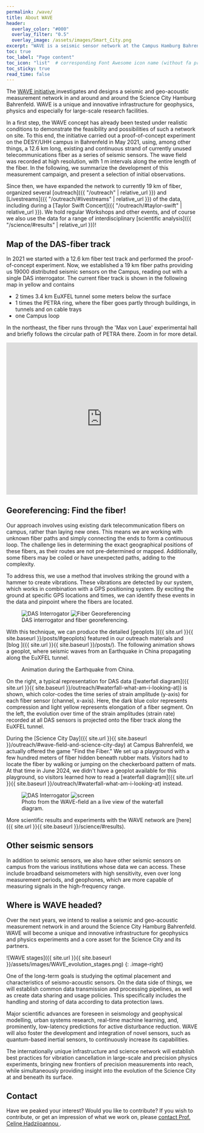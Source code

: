 ```yaml
---
permalink: /wave/
title: About WAVE
header:
  overlay_color: "#000"
  overlay_filter: "0.5"
  overlay_image: /assets/images/Smart_City.png
excerpt: "WAVE is a seismic sensor network at the Campus Hamburg Bahrenfeld that transforms 19 km of unused telecommunication fibers into 19,000 seismic sensors using distributed acoustic sensing (DAS), expanding research possibilities in geophysics and physics while engaging the community through events and live data streams."
toc: true
toc_label: "Page content"
toc_icon: "list"  # corresponding Font Awesome icon name (without fa prefix)
toc_sticky: true
read_time: false
---
```


The [WAVE initiative <i class="fa fa-external-link" aria-hidden="true"></i>
](https://indico.desy.de/event/28485/) investigates and designs a seismic and geo-acoustic measurement network in and around and around the Science City Hamburg Bahrenfeld. WAVE is a unique and innovative infrastructure for geophysics, physics and especially for large-scale research facilities.

In a first step, the WAVE concept has already been tested under realistic conditions to demonstrate the feasibility and possibilities of such a network on site. To this end, the initiative carried out a proof-of-concept experiment on the DESY/UHH campus in Bahrenfeld in May 2021, using, among other things, a 12.6 km long, existing and continuous strand of currently unused telecommunications fiber as a series of seismic sensors. The wave field was recorded at high resolution, with 1 m intervals along the entire length of the fiber. In the following, we summarize the development of this measurement campaign, and present a selection of initial observations. 

Since then, we have expanded the network to currently 19 km of fiber, organized several [outreach]({{ "/outreach" | relative_url }}) and [Livestreams]({{ "/outreach/#livestreams" | relative_url }}) of the data, including during a [Taylor Swift Concert]({{ "/outreach/#taylor-swift" | relative_url }}). We hold regular Workshops and other events, and of course we also use the data for a range of interdisciplinary [scientific analysis]({{ "/science/#results" | relative_url }})!

## Map of the DAS-fiber track

In 2021 we started with a 12.6 km fiber test track and performed the proof-of-concept experiment. Now, we established a 19 km fiber paths providing us 19000 distributed seismic sensors on the Campus, reading out with a single DAS interrogator. 
The current fiber track is shown in the following map in yellow and contains
* 2 times 3.4 km EuXFEL tunnel some meters below the surface
* 1 times the PETRA ring, where the fiber goes partly through buildings, in tunnels and on cable trays
* one Campus loop 

In the northeast, the fiber runs through the 'Max von Laue' experimental hall and briefly follows the circular path of PETRA there. Zoom in for more detail.

<iframe width='100%' height='400px' src="https://api.mapbox.com/styles/v1/hadzii/ckzrg6q3r00pe14l9dhyemxx7.html?title=false&access_token=pk.eyJ1IjoiaGFkemlpIiwiYSI6ImNrdmF0cW92dTNibnQyb2xwM2c2Mzd6czgifQ.oLTcVRE0U4q1GuobdEevIQ&zoomwheel=false#10/53.5732/9.9245" title="WAVE-Hamburg" style="border:none;"></iframe>

## Georeferencing: Find the fiber!

Our approach involves using existing dark telecommunication fibers on campus, rather than laying new ones. This means we are working with unknown fiber paths and simply connecting the ends to form a continuous loop. The challenge lies in determining the exact geographical positions of these fibers, as their routes are not pre-determined or mapped. Additionally, some fibers may be coiled or have unexpected paths, adding to the complexity.

To address this, we use a method that involves striking the ground with a hammer to create vibrations. These vibrations are detected by our system, which works in combination with a GPS positioning system. By exciting the ground at specific GPS locations and times, we can identify these events in the data and pinpoint where the fibers are located. 

<figure class="half">
  <img src="{{ site.url }}{{ site.baseurl }}/assets/images/iDAS.jpg" alt="DAS Interrogator">
  <img src="{{ site.url }}{{ site.baseurl }}/assets/images/georeferencing.jpg" alt="Fiber Georeferencing">
  <figcaption>DAS interrogator and fiber georeferencing.</figcaption>
</figure>

With this technique, we can produce the detailed [geoplots <i class="fa fa-file-text" aria-hidden="true"></i>]({{ site.url }}{{ site.baseurl }}/posts/#geoplots) featured in our outreach materials and [blog <i class="fa fa-file-text" aria-hidden="true"></i>]({{ site.url }}{{ site.baseurl }}/posts/). The following animation shows a geoplot, where seismic waves from an Earthquake in China propagating along the EuXFEL tunnel. 

<figure class="align-center">
  <img src="{{ site.url }}{{ site.baseurl }}/assets/animations/anim_eq_map.mov" alt="">
  <figcaption>Animation during the Earthquake from China.</figcaption>
</figure> 

On the right, a typical representation for DAS data ([waterfall diagram]({{ site.url }}{{ site.baseurl }}/outreach/#waterfall-what-am-i-looking-at)) is shown, which color-codes the time series of strain amplitude (y-axis) for each fiber sensor (channel, x-axis). Here, the dark blue color represents compression and light yellow represents elongation of a fiber segment.
On the left, the evolution over time of the strain amplitudes (strain rate) recorded at all DAS sensors is projected onto the fiber track along the EuXFEL tunnel.

During the [Science City Day]({{ site.url }}{{ site.baseurl }}/outreach/#wave-field-and-science-city-day) at Campus Bahrenfeld, we actually offered the game "Find the Fiber." We set up a playground with a few hundred meters of fiber hidden beneath rubber mats. Visitors had to locate the fiber by walking or jumping on the checkerboard pattern of mats. At that time in June 2024, we didn't have a geoplot available for this playground, so visitors learned how to read a [waterfall diagram]({{ site.url }}{{ site.baseurl }}/outreach/#waterfall-what-am-i-looking-at) instead.

<figure class="half">
  <img src="{{ site.url }}{{ site.baseurl }}/assets/images/WAVE-field.jpeg" alt="DAS Interrogator">
  <img src="{{ site.url }}{{ site.baseurl }}/assets/images/WAVE-field-monitor.jpeg" alt="screen">
  <figcaption>Photo from the WAVE-field an a live view of the waterfall diagram.</figcaption>
</figure>

More scientific results and experiments with the WAVE network are [here]({{ site.url }}{{ site.baseurl }}/science/#results). 

## Other seismic sensors

In addition to seismic sensors, we also have other seismic sensors on campus from the various institutions whose data we can access. These include broadband seismometers with high sensitivity, even over long measurement periods, and geophones, which are more capable of measuring signals in the high-frequency range.  

## Where is WAVE headed?

Over the next years, we intend to realise a seismic and geo-acoustic measurement network in and around the Science City Hamburg Bahrenfeld. WAVE will become a unique and innovative infrastructure for geophysics and physics experiments and a core asset for the Science City and its partners.

![WAVE stages]({{ site.url }}{{ site.baseurl }}/assets/images/WAVE_evolution_stages.png)
{: .image-right}

One of the long-term goals is studying the optimal placement and characteristics of seismo-acoustic sensors. On the data side of things, we will establish common data transmission and processing pipelines, as well as create data sharing and usage policies. This specifically includes the handling and storing of data according to data protection laws.

Major scientific advances are foreseen in seismology and geophysical modelling, urban systems research, real-time machine learning, and, prominently, low-latency predictions for active disturbance reduction. WAVE will also foster the development and integration of novel sensors, such as quantum-based inertial sensors, to continuously increase its capabilities.

The internationally unique infrastructure and science network will establish best practices for vibration cancellation in large-scale and precision physics experiments, bringing new frontiers of precision measurements into reach, while simultaneously providing insight into the evolution of the Science City at and beneath its surface.

## Contact

Have we peaked your interest? Would you like to contribute? If you wish to contribute, or get an impression of what we work on, please [contact Prof. Celine Hadziioannou <i class="fa  fa-envelope-square" aria-hidden="true"></i>](mailto:celine.hadziioannou@uni-hamburg.de). 

